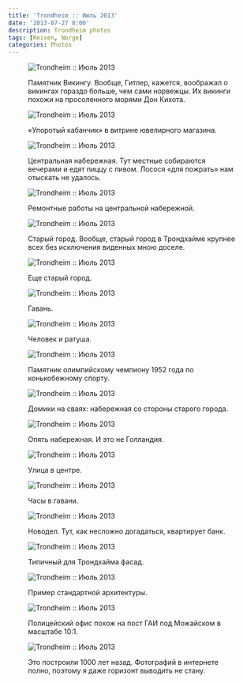 ```yaml
---
title: 'Trondheim :: Июль 2013'
date: '2013-07-27 8:00'
description: Trondheim photos
tags: [Reisen, Norge]
categories: Photos
---
```

<figure>
	<img src="{{urls.media}}/1374990267555-600.jpeg" alt="Trondheim :: Июль 2013" />
	<figcaption><p>Памятник Викингу. Вообще, Гитлер, кажется, воображал о викингах гораздо больше, чем сами норвежцы. Их викинги похожи на просоленного морями Дон Кихота.</p></figcaption>
</figure>

<figure>
	<img src="{{urls.media}}/1374990272115-600.jpeg" alt="Trondheim :: Июль 2013" />
	<figcaption><p>«Упоротый кабанчик» в витрине ювелирного магазина.</p></figcaption>
</figure>

<figure>
	<img src="{{urls.media}}/1374990297642-600.jpeg" alt="Trondheim :: Июль 2013" />
	<figcaption><p>Центральная набережная. Тут местные собираются вечерами и едят пиццу с пивом. Лосося «для пожрать» нам отыскать не удалось.</p></figcaption>
</figure>

<figure>
	<img src="{{urls.media}}/1374990277660-600.jpeg" alt="Trondheim :: Июль 2013" />
	<figcaption><p>Ремонтные работы на центральной набережной.</p></figcaption>
</figure>

<figure>
	<img src="{{urls.media}}/1374990283109-600.jpeg" alt="Trondheim :: Июль 2013" />
	<figcaption><p>Старый город. Вообще, старый город в Трондхайме крупнее всех без исключения виденных мною доселе.</p></figcaption>
</figure>

<figure>
	<img src="{{urls.media}}/1374990335537-600.jpeg" alt="Trondheim :: Июль 2013" />
	<figcaption><p>Еще старый город.</p></figcaption>
</figure>

<figure>
	<img src="{{urls.media}}/1374990287790-600.jpeg" alt="Trondheim :: Июль 2013" />
	<figcaption><p>Гавань.</p></figcaption>
</figure>

<figure>
	<img src="{{urls.media}}/1374990292420-600.jpeg" alt="Trondheim :: Июль 2013" />
	<figcaption><p>Человек и ратуша.</p></figcaption>
</figure>

<figure>
	<img src="{{urls.media}}/1374990302478-600.jpeg" alt="Trondheim :: Июль 2013" />
	<figcaption><p>Памятник олимпийскому чемпиону 1952 года по конькобежному спорту.</p></figcaption>
</figure>

<figure>
	<img src="{{urls.media}}/1374990307089-600.jpeg" alt="Trondheim :: Июль 2013" />
	<figcaption><p>Домики на сваях: набережная со стороны старого города.</p></figcaption>
</figure>

<figure>
	<img src="{{urls.media}}/1374990321315-600.jpeg" alt="Trondheim :: Июль 2013" />
	<figcaption><p>Опять набережная. И это не Голландия.</p></figcaption>
</figure>

<figure>
	<img src="{{urls.media}}/1374990311481-600.jpeg" alt="Trondheim :: Июль 2013" />
	<figcaption><p>Улица в центре.</p></figcaption>
</figure>

<figure>
	<img src="{{urls.media}}/1374990316198-600.jpeg" alt="Trondheim :: Июль 2013" />
	<figcaption><p>Часы в гавани.</p></figcaption>
</figure>

<figure>
	<img src="{{urls.media}}/1374990325883-600.jpeg" alt="Trondheim :: Июль 2013" />
	<figcaption><p>Новодел. Тут, как несложно догадаться, квартирует банк.</p></figcaption>
</figure>

<figure>
	<img src="{{urls.media}}/1374990330854-600.jpeg" alt="Trondheim :: Июль 2013" />
	<figcaption><p>Типичный для Трондхайма фасад.</p></figcaption>
</figure>

<figure>
	<img src="{{urls.media}}/1374990340727-600.jpeg" alt="Trondheim :: Июль 2013" />
	<figcaption><p>Пример стандартной архитектуры.</p></figcaption>
</figure>

<figure>
	<img src="{{urls.media}}/1374990345289-600.jpeg" alt="Trondheim :: Июль 2013" />
	<figcaption><p>Полицейский офис похож на пост ГАИ под Можайском в масштабе 10:1.</p></figcaption>
</figure>

<figure>
	<img src="{{urls.media}}/1374990350885-600.jpeg" alt="Trondheim :: Июль 2013" />
	<figcaption><p>Это построили 1000 лет назад. Фотографий в интернете полно, поэтому я даже горизонт выводить не стану.</p></figcaption>
</figure>

